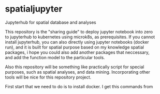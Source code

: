 # spatialjupyter
Jupyterhub for spatial database and analyses

This repository is the "sharing guide" to deploy jupyter notebook into zero to jupyterhub to kubernetes using microk8s, as prerequisites.
If you cannot install jupyterhub, you can also directly using jupyter notebooks (docker run), and it is built for spatial purpose based on my knowledge spatial packages, i hope you could also add another packages that neccessary, and add the function model to the particular tools.

Also this repository will be something like practically script for special purposes, such as spatial analyses, and data mining.
Incorporating other tools will be nice for this repository project.

First start that we need to do is to install docker.
I get this commands from 
